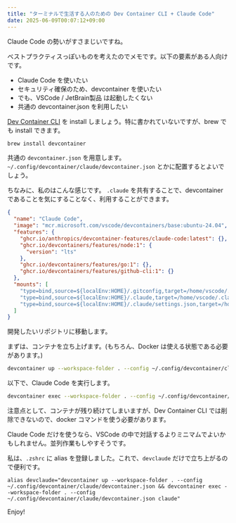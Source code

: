 ```yaml
---
title: "ターミナルで生活する人のための Dev Container CLI + Claude Code"
date: 2025-06-09T00:07:12+09:00
---
```


Claude Code の勢いがすさまじいですね。

ベストプラクティスっぽいものを考えたのでメモです。以下の要素がある人向けです。

- Claude Code を使いたい
- セキュリティ確保のため、devcontainer を使いたい
- でも、VSCode / JetBrain製品 は起動したくない
- 共通の devcontainer.json を利用したい

[Dev Container CLI](https://github.com/devcontainers/cli) を install しましょう。特に書かれていないですが、brew でも install できます。

```bash
brew install devcontainer
```

共通の `devcontainer.json` を用意します。`~/.config/devcontainer/claude/devcontainer.json` とかに配置するとよいでしょう。

ちなみに、私のはこんな感じです。
`.claude` を共有することで、devcontainerであることを気にすることなく、利用することができます。

```json
{
  "name": "Claude Code",
  "image": "mcr.microsoft.com/vscode/devcontainers/base:ubuntu-24.04",
  "features": {
    "ghcr.io/anthropics/devcontainer-features/claude-code:latest": {},
    "ghcr.io/devcontainers/features/node:1": {
      "version": "lts"
    },
    "ghcr.io/devcontainers/features/go:1": {},
    "ghcr.io/devcontainers/features/github-cli:1": {}
  },
  "mounts": [
    "type=bind,source=${localEnv:HOME}/.gitconfig,target=/home/vscode/.gitconfig,readonly",
    "type=bind,source=${localEnv:HOME}/.claude,target=/home/vscode/.claude",
    "type=bind,source=${localEnv:HOME}/.claude/settings.json,target=/home/vscode/.claude/settings.json,readonly"
  ]
}
```

開発したいリポジトリに移動します。

まずは、コンテナを立ち上げます。(もちろん、Docker は使える状態である必要があります。)

```bash
devcontainer up --workspace-folder . --config ~/.config/devcontainer/claude/devcontainer.json
```

以下で、Claude Code を実行します。

```bash
devcontainer exec --workspace-folder . --config ~/.config/devcontainer/claude/devcontainer.json claude
```

注意点として、コンテナが残り続けてしまいますが、Dev Container CLI では削除できないので、docker コマンドを使う必要があります。

Claude Code だけを使うなら、VSCode の中で対話するよりミニマムでよいかもしれません。並列作業もしやすそうです。

私は、`.zshrc` に alias を登録しました。これで、`devclaude` だけで立ち上がるので便利です。

```
alias devclaude="devcontainer up --workspace-folder . --config ~/.config/devcontainer/claude/devcontainer.json && devcontainer exec --workspace-folder . --config ~/.config/devcontainer/claude/devcontainer.json claude"
```

Enjoy!
